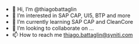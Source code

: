 - 👋 Hi, I’m @thiagobattaglin
- 👀 I’m interested in SAP CAP, UI5, BTP and more
- 🌱 I’m currently learning SAP CAP and CleanCore
- 💞️ I’m looking to collaborate on ...
- 📫 How to reach me thiago.battaglin@syniti.com

<!---
thiagobattaglin/thiagobattaglin is a ✨ special ✨ repository because its `README.md` (this file) appears on your GitHub profile.
You can click the Preview link to take a look at your changes.
--->
